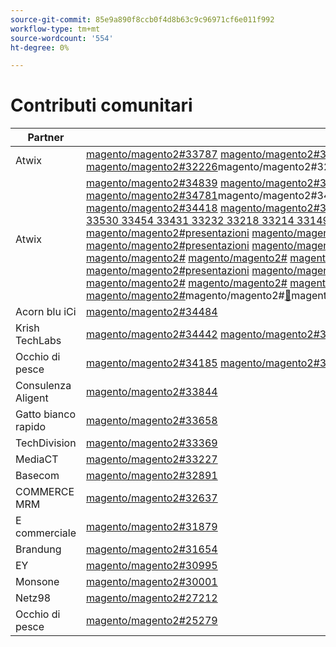 ```yaml
---
source-git-commit: 85e9a890f8ccb0f4d8b63c9c96971cf6e011f992
workflow-type: tm+mt
source-wordcount: '554'
ht-degree: 0%

---
```

# Contributi comunitari

| Partner | Richieste pull | Problemi GitHub correlati |
| ------- | ------- | ------- |
| Atwix | [magento/magento2#33787](https://github.com/magento/magento2/pull/33787) [magento/magento2#33662](https://github.com/magento/magento2/pull/33662) [magento/magento2#33661](https://github.com/magento/magento2/pull/33661) [magento/magento2#33431](https://github.com/magento/magento2/pull/33431) [magento/magento2#33232](https://github.com/magento/magento2/pull/33232) [magento/magento2#33218](https://github.com/magento/magento2/pull/33218) [magento/magento2#33214](https://github.com/magento/magento2/pull/33214) [magento/magento2#32226](https://github.com/magento/magento2/pull/32226)magento/magento2#32139[&#128279;](https://github.com/magento/magento2/pull/32139)magento/magento2#32133[&#128279;](https://github.com/magento/magento2/pull/32133)magento/magento2#32117[&#128279;](https://github.com/magento/magento2/pull/32117)magento/magento2#32112[&#128279;](https://github.com/magento/magento2/pull/32112) | [magento/magento2#33689](https://github.com/magento/magento2/issues/33689) [magento/magento2#33635](https://github.com/magento/magento2/issues/33635) [magento/magento2#33556](https://github.com/magento/magento2/issues/33556) [magento/magento2#33806](https://github.com/magento/magento2/issues/33806) [magento/magento2#32381](https://github.com/magento/magento2/issues/32381) [magento/magento2#33786](https://github.com/magento/magento2/issues/33786) [magento/magento2#33785](https://github.com/magento/magento2/issues/33785) [magento/magento2#33784](https://github.com/magento/magento2/issues/33784)magento/magento2#33775[&#128279;](https://github.com/magento/magento2/issues/33775) |
| Atwix | [magento/magento2#34839](https://github.com/magento/magento2/pull/34839) [magento/magento2#34827](https://github.com/magento/magento2/pull/34827) [magento/magento2#34821](https://github.com/magento/magento2/pull/34821) [magento/magento2#34820](https://github.com/magento/magento2/pull/34820) [magento/magento2#34819](https://github.com/magento/magento2/pull/34819) [magento/magento2#34793](https://github.com/magento/magento2/pull/34793) [magento/magento2#34788](https://github.com/magento/magento2/pull/34788) [magento/magento2#34781](https://github.com/magento/magento2/pull/34781)magento/magento2#34774[&#128279;](https://github.com/magento/magento2/pull/34774)magento/magento2#34769[&#128279;](https://github.com/magento/magento2/pull/34769)magento/magento2#34737[&#128279;](https://github.com/magento/magento2/pull/34737)magento/magento2#34617[&#128279;](https://github.com/magento/magento2/pull/34617)magento/magento2#34522[&#128279;](https://github.com/magento/magento2/pull/34522)magento/magento2#34492[&#128279;](https://github.com/magento/magento2/pull/34492)magento/magento2#34491[&#128279;](https://github.com/magento/magento2/pull/34491)magento/magento2#34470[magento/magento2#34419](https://github.com/magento/magento2/pull/34470) [magento/magento2#34418](https://github.com/magento/magento2/pull/34419) [magento/magento2#34410](https://github.com/magento/magento2/pull/34418) [magento/magento2#34400 34346 34302 34298 34257 34256 34207 34152 34149 34128 34114 34113 34110 34099 34076 34075 34051 34022 33999 33787 33727 33683 33682 33662 33661 33571 33549 33547 33530 33454 33431 33232 33218 33214 33149 33124 33106 32999 32997 32986 32877 32792 32771 32282 32226 32139 32133 32117 32112 31963 31894 31877 31785 31774 31100 30803 30562 30526](https://github.com/magento/magento2/pull/34410) [magento/magento2#](https://github.com/magento/magento2/pull/34400) [magento/magento2#](https://github.com/magento/magento2/pull/34346) [magento/magento2#presentazioni](https://github.com/magento/magento2/pull/34302) [magento/magento2#presentazioni](https://github.com/magento/magento2/pull/34298) [magento/magento2#](https://github.com/magento/magento2/pull/34257) &lbrace;magento [magento/magento2#](https://github.com/magento/magento2/pull/34256) [magento/magento2#](https://github.com/magento/magento2/pull/34207) [magento/magento2#](https://github.com/magento/magento2/pull/34152) [magento/magento2#](https://github.com/magento/magento2/pull/34149) [magento/magento2#](https://github.com/magento/magento2/pull/34128) [magento/magento2#presentazioni](https://github.com/magento/magento2/pull/34114) [magento/magento2#presentazioni](https://github.com/magento/magento2/pull/34113) [magento/magento2#presentazioni](https://github.com/magento/magento2/pull/34110) [magento/magento2#](https://github.com/magento/magento2/pull/34099) [magento/magento2#](https://github.com/magento/magento2/pull/34076) [magento/magento2#](https://github.com/magento/magento2/pull/34075) [magento/magento2#](https://github.com/magento/magento2/pull/34051) [magento/magento2#](https://github.com/magento/magento2/pull/34022) [magento/magento2#presentazioni](https://github.com/magento/magento2/pull/33999) [magento/magento2#presentazioni](https://github.com/magento/magento2/pull/33787) [magento/magento2#presentazioni](https://github.com/magento/magento2/pull/33727) [magento/magento2#](https://github.com/magento/magento2/pull/33683) [magento/magento2#](https://github.com/magento/magento2/pull/33682) [magento/magento2#](https://github.com/magento/magento2/pull/33662) [magento/magento2#](https://github.com/magento/magento2/pull/33661) [magento/magento2#](https://github.com/magento/magento2/pull/33571) [magento/magento2#presentazioni](https://github.com/magento/magento2/pull/33549) [magento/magento2#presentazioni](https://github.com/magento/magento2/pull/33547) [magento/magento2#presentazioni](https://github.com/magento/magento2/pull/33530) [magento/magento2#](https://github.com/magento/magento2/pull/33454) [magento/magento2#](https://github.com/magento/magento2/pull/33431) [magento/magento2#](https://github.com/magento/magento2/pull/33232) [magento/magento2#](https://github.com/magento/magento2/pull/33218) [magento/magento2#presentazioni](https://github.com/magento/magento2/pull/33214) [magento/magento2#](https://github.com/magento/magento2/pull/33149) [magento/magento2#&lbrace;1 &#x200B;](https://github.com/magento/magento2/pull/33124)magento/magento2#[&#128279;](https://github.com/magento/magento2/pull/33106)magento/magento2#[&#128279;](https://github.com/magento/magento2/pull/32999)magento/magento2#[&#128279;](https://github.com/magento/magento2/pull/32997)magento/magento2#[&#128279;](https://github.com/magento/magento2/pull/32986)magento/magento2#presentazioni[&#128279;](https://github.com/magento/magento2/pull/32877)magento/magento2#[&#128279;](https://github.com/magento/magento2/pull/32792)magento/magento/magento2#[magento/magento2#](https://github.com/magento/magento2/pull/32771) [magento/magento2#](https://github.com/magento/magento2/pull/32282) [magento/magento2#](https://github.com/magento/magento2/pull/32226) [magento/magento2#](https://github.com/magento/magento2/pull/32139) [magento/magento2#presentazioni](https://github.com/magento/magento2/pull/32133) [magento/magento2#](https://github.com/magento/magento2/pull/32117) [magento/magento2#](https://github.com/magento/magento2/pull/32112)magento/magento2#[&#128279;](https://github.com/magento/magento2/pull/31963)magento/magento2#[&#128279;](https://github.com/magento/magento2/pull/31894)magento/magento2#[&#128279;](https://github.com/magento/magento2/pull/31877)magento/magento2#[&#128279;](https://github.com/magento/magento2/pull/31785)magento/magento2#presentazioni[&#128279;](https://github.com/magento/magento2/pull/31774)magento/magento2#[&#128279;](https://github.com/magento/magento2/pull/31100) [&#128279;](https://github.com/magento/magento2/pull/30803) [&#128279;](https://github.com/magento/magento2/pull/30562) [&#128279;](https://github.com/magento/magento2/pull/30526) | [magento/magento2#34579](https://github.com/magento/magento2/issues/34579) [magento/magento2#34490](https://github.com/magento/magento2/issues/34490) [magento/magento2#34422](https://github.com/magento/magento2/issues/34422) [magento/magento2#34510](https://github.com/magento/magento2/issues/34510) [magento/magento2#34414](https://github.com/magento/magento2/issues/34414) [magento/magento2#34511](https://github.com/magento/magento2/issues/34511) [magento/magento2#34435](https://github.com/magento/magento2/issues/34435) [magento/magento2#34512](https://github.com/magento/magento2/issues/34512)magento/magento2#34317[&#128279;](https://github.com/magento/magento2/issues/34317)magento/magento2#32948[&#128279;](https://github.com/magento/magento2/issues/32948)magento/magento2#26254[&#128279;](https://github.com/magento/magento2/issues/26254)magento/magento2#34316[&#128279;](https://github.com/magento/magento2/issues/34316)magento/magento2#34314[&#128279;](https://github.com/magento/magento2/issues/34314)magento/magento2#34313[&#128279;](https://github.com/magento/magento2/issues/34313)magento/magento2#34312[&#128279;](https://github.com/magento/magento2/issues/34312)magento/magento2#34311[magento/magento2#34315](https://github.com/magento/magento2/issues/34311) [magento/magento2#33747](https://github.com/magento/magento2/issues/34315) [magento/magento2#33589](https://github.com/magento/magento2/issues/33747) [magento/magento2#33689 33531 33635 33556 33806 32615 32991 32821 33788 32381 33786 33785 33784 33775 33783 30828 33774 33773](https://github.com/magento/magento2/issues/33589) [magento/magento2#](https://github.com/magento/magento2/issues/33689) [magento/magento2#](https://github.com/magento/magento2/issues/33531) [magento/magento2#presentazioni](https://github.com/magento/magento2/issues/33635) [magento/magento2#presentazioni](https://github.com/magento/magento2/issues/33556) [magento/magento2#](https://github.com/magento/magento2/issues/33806) [magento/devdocs#9248](https://github.com/magento/magento2/issues/32615) [magento/magento2#](https://github.com/magento/devdocs/issues/9248) [magento/magento2#](https://github.com/magento/magento2/issues/32991) [magento/magento2#](https://github.com/magento/magento2/issues/32821) [magento/magento2#](https://github.com/magento/magento2/issues/33788) [magento/magento2#](https://github.com/magento/magento2/issues/32381) [magento/magento2#](https://github.com/magento/magento2/issues/33786) [magento/magento2#mag](https://github.com/magento/magento2/issues/33785) [magento/magento2#](https://github.com/magento/magento2/issues/33784) [magento/magento2#](https://github.com/magento/magento2/issues/33775) [magento/magento2#](https://github.com/magento/magento2/issues/33783) [magento/magento2#](https://github.com/magento/magento2/issues/30828) [&#128279;](https://github.com/magento/magento2/issues/33774) [&#128279;](https://github.com/magento/magento2/issues/33773) |
| Acorn blu iCi | [magento/magento2#34484](https://github.com/magento/magento2/pull/34484) |  |
| Krish TechLabs | [magento/magento2#34442](https://github.com/magento/magento2/pull/34442) [magento/magento2#34423](https://github.com/magento/magento2/pull/34423) [magento/magento2#34171](https://github.com/magento/magento2/pull/34171) [magento/magento2#34157](https://github.com/magento/magento2/pull/34157) |  |
| Occhio di pesce | [magento/magento2#34185](https://github.com/magento/magento2/pull/34185) [magento/magento2#32720](https://github.com/magento/magento2/pull/32720) [magento/magento2#25279](https://github.com/magento/magento2/pull/25279) | [magento/magento2#34513](https://github.com/magento/magento2/issues/34513) [magento/magento2#34356](https://github.com/magento/magento2/issues/34356) [magento/magento2#29647](https://github.com/magento/magento2/issues/29647) [magento/magento2#30241](https://github.com/magento/magento2/issues/30241) |
| Consulenza Aligent | [magento/magento2#33844](https://github.com/magento/magento2/pull/33844) |  |
| Gatto bianco rapido | [magento/magento2#33658](https://github.com/magento/magento2/pull/33658) | [magento/magento2#33839](https://github.com/magento/magento2/issues/33839) |
| TechDivision | [magento/magento2#33369](https://github.com/magento/magento2/pull/33369) | [magento/magento2#34451](https://github.com/magento/magento2/issues/34451) |
| MediaCT | [magento/magento2#33227](https://github.com/magento/magento2/pull/33227) | [magento/magento2#33984](https://github.com/magento/magento2/issues/33984) |
| Basecom | [magento/magento2#32891](https://github.com/magento/magento2/pull/32891) | [magento/magento2#32885](https://github.com/magento/magento2/issues/32885) |
| COMMERCE MRM | [magento/magento2#32637](https://github.com/magento/magento2/pull/32637) | [magento/magento2#32636](https://github.com/magento/magento2/issues/32636) |
| E commerciale | [magento/magento2#31879](https://github.com/magento/magento2/pull/31879) | [maritos/magento2-performance-fixes#4](https://github.com/maritos/magento2-performance-fixes/issues/4) |
| Brandung | [magento/magento2#31654](https://github.com/magento/magento2/pull/31654) | [magento/magento2#30948](https://github.com/magento/magento2/issues/30948) |
| EY | [magento/magento2#30995](https://github.com/magento/magento2/pull/30995) | [magento/magento2#31019](https://github.com/magento/magento2/issues/31019) [magento/magento2#32625](https://github.com/magento/magento2/issues/32625) [magento/magento2#33696](https://github.com/magento/magento2/issues/33696) |
| Monsone | [magento/magento2#30001](https://github.com/magento/magento2/pull/30001) | [magento/magento-semver#50](https://github.com/magento/magento-semver/issues/50) |
| Netz98 | [magento/magento2#27212](https://github.com/magento/magento2/pull/27212) | [magento/magento2#29609](https://github.com/magento/magento2/issues/29609) |
| Occhio di pesce | [magento/magento2#25279](https://github.com/magento/magento2/pull/25279) | [magento/magento2#29647](https://github.com/magento/magento2/issues/29647) [magento/magento2#30241](https://github.com/magento/magento2/issues/30241) |
